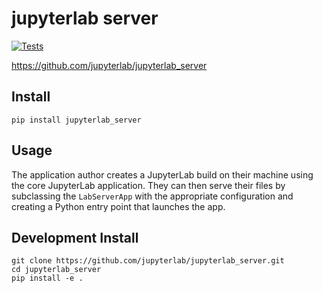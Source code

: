 # jupyterlab server

[![Tests](https://github.com/jupyterlab/jupyterlab_server/workflows/Tests/badge.svg)](https://github.com/jupyterlab/jupyterlab_server/actions?query=workflow%3ATests)

https://github.com/jupyterlab/jupyterlab_server

## Install

`pip install jupyterlab_server`

## Usage
The application author creates a JupyterLab build on their machine
using the core JupyterLab application.  They can then serve their
files by subclassing the `LabServerApp` with the appropriate
configuration and creating a Python entry point that launches the app.


## Development Install

```
git clone https://github.com/jupyterlab/jupyterlab_server.git
cd jupyterlab_server
pip install -e .
```
